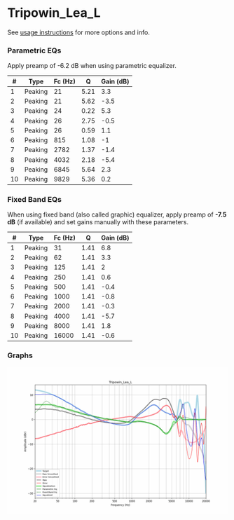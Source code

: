 # Tripowin_Lea_L
See [usage instructions](https://github.com/jaakkopasanen/AutoEq#usage) for more options and info.

### Parametric EQs
Apply preamp of -6.2 dB when using parametric equalizer.

|   # | Type    |   Fc (Hz) |    Q |   Gain (dB) |
|-----|---------|-----------|------|-------------|
|   1 | Peaking |        21 | 5.21 |         3.3 |
|   2 | Peaking |        21 | 5.62 |        -3.5 |
|   3 | Peaking |        24 | 0.22 |         5.3 |
|   4 | Peaking |        26 | 2.75 |        -0.5 |
|   5 | Peaking |        26 | 0.59 |         1.1 |
|   6 | Peaking |       815 | 1.08 |        -1   |
|   7 | Peaking |      2782 | 1.37 |        -1.4 |
|   8 | Peaking |      4032 | 2.18 |        -5.4 |
|   9 | Peaking |      6845 | 5.64 |         2.3 |
|  10 | Peaking |      9829 | 5.36 |         0.2 |

### Fixed Band EQs
When using fixed band (also called graphic) equalizer, apply preamp of **-7.5 dB** (if available) and set gains manually with these parameters.

|   # | Type    |   Fc (Hz) |    Q |   Gain (dB) |
|-----|---------|-----------|------|-------------|
|   1 | Peaking |        31 | 1.41 |         6.8 |
|   2 | Peaking |        62 | 1.41 |         3.3 |
|   3 | Peaking |       125 | 1.41 |         2   |
|   4 | Peaking |       250 | 1.41 |         0.6 |
|   5 | Peaking |       500 | 1.41 |        -0.4 |
|   6 | Peaking |      1000 | 1.41 |        -0.8 |
|   7 | Peaking |      2000 | 1.41 |        -0.3 |
|   8 | Peaking |      4000 | 1.41 |        -5.7 |
|   9 | Peaking |      8000 | 1.41 |         1.8 |
|  10 | Peaking |     16000 | 1.41 |        -0.6 |

### Graphs
![](./Tripowin_Lea_L.png)
